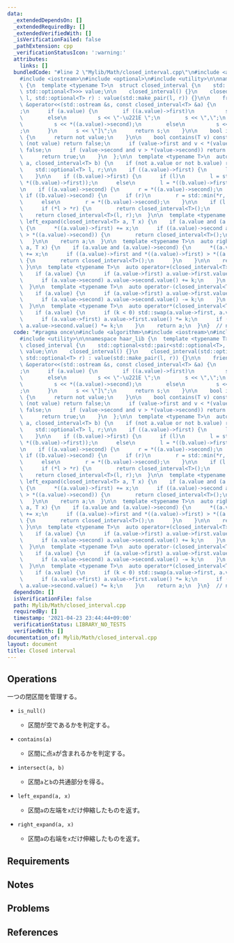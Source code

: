 ```yaml
---
data:
  _extendedDependsOn: []
  _extendedRequiredBy: []
  _extendedVerifiedWith: []
  _isVerificationFailed: false
  _pathExtension: cpp
  _verificationStatusIcon: ':warning:'
  attributes:
    links: []
  bundledCode: "#line 2 \"Mylib/Math/closed_interval.cpp\"\n#include <algorithm>\n\
    #include <iostream>\n#include <optional>\n#include <utility>\n\nnamespace haar_lib\
    \ {\n  template <typename T>\n  struct closed_interval {\n    std::optional<std::pair<std::optional<T>,\
    \ std::optional<T>>> value;\n\n    closed_interval() {}\n    closed_interval(std::optional<T>\
    \ l, std::optional<T> r) : value(std::make_pair(l, r)) {}\n\n    friend std::ostream\
    \ &operator<<(std::ostream &s, const closed_interval<T> &a) {\n      s << \"[\"\
    ;\n      if (a.value) {\n        if ((a.value)->first)\n          s << *((a.value)->first);\n\
    \        else\n          s << \"-\u221E \";\n        s << \",\";\n        if ((a.value)->second)\n\
    \          s << *((a.value)->second);\n        else\n          s << \"\u221E \"\
    ;\n      }\n      s << \"]\";\n      return s;\n    }\n\n    bool is_null() const\
    \ {\n      return not value;\n    }\n\n    bool contains(T v) const {\n      if\
    \ (not value) return false;\n      if (value->first and v < *(value->first)) return\
    \ false;\n      if (value->second and v > *(value->second)) return false;\n\n\
    \      return true;\n    }\n  };\n\n  template <typename T>\n  auto intersect(closed_interval<T>\
    \ a, closed_interval<T> b) {\n    if (not a.value or not b.value) return closed_interval<T>();\n\
    \    std::optional<T> l, r;\n\n    if ((a.value)->first) {\n      l = *((a.value)->first);\n\
    \    }\n\n    if ((b.value)->first) {\n      if (l)\n        l = std::max(*l,\
    \ *((b.value)->first));\n      else\n        l = *((b.value)->first);\n    }\n\
    \n    if ((a.value)->second) {\n      r = *((a.value)->second);\n    }\n\n   \
    \ if ((b.value)->second) {\n      if (r)\n        r = std::min(*r, *((b.value)->second));\n\
    \      else\n        r = *((b.value)->second);\n    }\n\n    if (l and r) {\n\
    \      if (*l > *r) {\n        return closed_interval<T>();\n      }\n    }\n\n\
    \    return closed_interval<T>(l, r);\n  }\n\n  template <typename T>\n  auto\
    \ left_expand(closed_interval<T> a, T x) {\n    if (a.value and (a.value)->first)\
    \ {\n      *((a.value)->first) += x;\n      if ((a.value)->second and *((a.value)->first)\
    \ > *((a.value)->second)) {\n        return closed_interval<T>();\n      }\n \
    \   }\n\n    return a;\n  }\n\n  template <typename T>\n  auto right_expand(closed_interval<T>\
    \ a, T x) {\n    if (a.value and (a.value)->second) {\n      *((a.value)->second)\
    \ += x;\n      if ((a.value)->first and *((a.value)->first) > *((a.value)->second))\
    \ {\n        return closed_interval<T>();\n      }\n    }\n\n    return a;\n \
    \ }\n\n  template <typename T>\n  auto operator+(closed_interval<T> a, T k) {\n\
    \    if (a.value) {\n      if (a.value->first) a.value->first.value() += k;\n\
    \      if (a.value->second) a.value->second.value() += k;\n    }\n    return a;\n\
    \  }\n\n  template <typename T>\n  auto operator-(closed_interval<T> a, T k) {\n\
    \    if (a.value) {\n      if (a.value->first) a.value->first.value() -= k;\n\
    \      if (a.value->second) a.value->second.value() -= k;\n    }\n    return a;\n\
    \  }\n\n  template <typename T>\n  auto operator*(closed_interval<T> a, T k) {\n\
    \    if (a.value) {\n      if (k < 0) std::swap(a.value->first, a.value->second);\n\
    \      if (a.value->first) a.value->first.value() *= k;\n      if (a.value->second)\
    \ a.value->second.value() *= k;\n    }\n    return a;\n  }\n}  // namespace haar_lib\n"
  code: "#pragma once\n#include <algorithm>\n#include <iostream>\n#include <optional>\n\
    #include <utility>\n\nnamespace haar_lib {\n  template <typename T>\n  struct\
    \ closed_interval {\n    std::optional<std::pair<std::optional<T>, std::optional<T>>>\
    \ value;\n\n    closed_interval() {}\n    closed_interval(std::optional<T> l,\
    \ std::optional<T> r) : value(std::make_pair(l, r)) {}\n\n    friend std::ostream\
    \ &operator<<(std::ostream &s, const closed_interval<T> &a) {\n      s << \"[\"\
    ;\n      if (a.value) {\n        if ((a.value)->first)\n          s << *((a.value)->first);\n\
    \        else\n          s << \"-\u221E \";\n        s << \",\";\n        if ((a.value)->second)\n\
    \          s << *((a.value)->second);\n        else\n          s << \"\u221E \"\
    ;\n      }\n      s << \"]\";\n      return s;\n    }\n\n    bool is_null() const\
    \ {\n      return not value;\n    }\n\n    bool contains(T v) const {\n      if\
    \ (not value) return false;\n      if (value->first and v < *(value->first)) return\
    \ false;\n      if (value->second and v > *(value->second)) return false;\n\n\
    \      return true;\n    }\n  };\n\n  template <typename T>\n  auto intersect(closed_interval<T>\
    \ a, closed_interval<T> b) {\n    if (not a.value or not b.value) return closed_interval<T>();\n\
    \    std::optional<T> l, r;\n\n    if ((a.value)->first) {\n      l = *((a.value)->first);\n\
    \    }\n\n    if ((b.value)->first) {\n      if (l)\n        l = std::max(*l,\
    \ *((b.value)->first));\n      else\n        l = *((b.value)->first);\n    }\n\
    \n    if ((a.value)->second) {\n      r = *((a.value)->second);\n    }\n\n   \
    \ if ((b.value)->second) {\n      if (r)\n        r = std::min(*r, *((b.value)->second));\n\
    \      else\n        r = *((b.value)->second);\n    }\n\n    if (l and r) {\n\
    \      if (*l > *r) {\n        return closed_interval<T>();\n      }\n    }\n\n\
    \    return closed_interval<T>(l, r);\n  }\n\n  template <typename T>\n  auto\
    \ left_expand(closed_interval<T> a, T x) {\n    if (a.value and (a.value)->first)\
    \ {\n      *((a.value)->first) += x;\n      if ((a.value)->second and *((a.value)->first)\
    \ > *((a.value)->second)) {\n        return closed_interval<T>();\n      }\n \
    \   }\n\n    return a;\n  }\n\n  template <typename T>\n  auto right_expand(closed_interval<T>\
    \ a, T x) {\n    if (a.value and (a.value)->second) {\n      *((a.value)->second)\
    \ += x;\n      if ((a.value)->first and *((a.value)->first) > *((a.value)->second))\
    \ {\n        return closed_interval<T>();\n      }\n    }\n\n    return a;\n \
    \ }\n\n  template <typename T>\n  auto operator+(closed_interval<T> a, T k) {\n\
    \    if (a.value) {\n      if (a.value->first) a.value->first.value() += k;\n\
    \      if (a.value->second) a.value->second.value() += k;\n    }\n    return a;\n\
    \  }\n\n  template <typename T>\n  auto operator-(closed_interval<T> a, T k) {\n\
    \    if (a.value) {\n      if (a.value->first) a.value->first.value() -= k;\n\
    \      if (a.value->second) a.value->second.value() -= k;\n    }\n    return a;\n\
    \  }\n\n  template <typename T>\n  auto operator*(closed_interval<T> a, T k) {\n\
    \    if (a.value) {\n      if (k < 0) std::swap(a.value->first, a.value->second);\n\
    \      if (a.value->first) a.value->first.value() *= k;\n      if (a.value->second)\
    \ a.value->second.value() *= k;\n    }\n    return a;\n  }\n}  // namespace haar_lib\n"
  dependsOn: []
  isVerificationFile: false
  path: Mylib/Math/closed_interval.cpp
  requiredBy: []
  timestamp: '2021-04-23 23:44:44+09:00'
  verificationStatus: LIBRARY_NO_TESTS
  verifiedWith: []
documentation_of: Mylib/Math/closed_interval.cpp
layout: document
title: Closed interval
---
```


## Operations

一つの閉区間を管理する。

- `is_null()`
  - 区間が空であるかを判定する。
- `contains(a)`
  - 区間に点`a`が含まれるかを判定する。

- `intersect(a, b)`
  - 区間`a`と`b`の共通部分を得る。
- `left_expand(a, x)`
  - 区間`a`の左端を`x`だけ伸縮したものを返す。
- `right_expand(a, x)`
  - 区間`a`の右端を`x`だけ伸縮したものを返す。

## Requirements

## Notes

## Problems

## References
